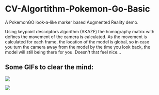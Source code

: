 # CV-Algortithm-Pokemon-Go-Basic
A PokemonGO look-a-like marker based Augmented Reality demo.


Using keypoint descriptors algorithm (AKAZE) the homography matrix with defines the movement of the camera is calculated.
As the movement is calculated for each frame, the location of the model is global, so in case you turn the camera away from the model by the time you look back, the model will still being there for you. Doesn't that feel nice...

## Some GIFs to clear the mind:

![](gif_1.gif)

![](gif_2.gif)
